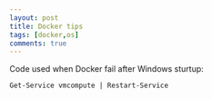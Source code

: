 ```yaml
---
layout: post
title: Docker tips
tags: [docker,os]
comments: true
---
```


Code used when Docker fail after Windows sturtup:
~~~
Get-Service vmcompute | Restart-Service
~~~
